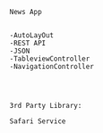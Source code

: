                                  News App   
                                  
                
                                  -AutoLayOut
                                  -REST API
                                  -JSON
                                  -TableviewController
                                  -NavigationController
                                  
                                  
                                  
                                  
                                  3rd Party Library:

                                  Safari Service
